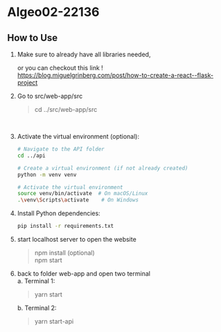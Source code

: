 # Algeo02-22136

## How to Use
1. Make sure to already have all libraries needed,  

    or you can checkout this link ! https://blog.miguelgrinberg.com/post/how-to-create-a-react--flask-project
2. Go to src/web-app/src

    >cd ../src/web-app/src
<br>

3. Activate the virtual environment (optional):

    ```bash
    # Navigate to the API folder
    cd ../api

    # Create a virtual environment (if not already created)
    python -m venv venv

    # Activate the virtual environment
    source venv/bin/activate  # On macOS/Linux
    .\venv\Scripts\activate    # On Windows
    ```

4. Install Python dependencies:

    ```bash
    pip install -r requirements.txt
    ```
5. start localhost server to open the website

    > npm install (optional) <br>
    > npm start
   
6. back to folder web-app and open two terminal<br>
    a. Terminal 1:

    > yarn start 

    b. Terminal 2: 

    > yarn start-api
